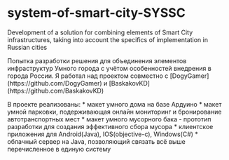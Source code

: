 # system-of-smart-city-SYSSC
Development of a solution for combining elements of Smart City infrastructures, taking into account the specifics of implementation in Russian cities 
<p>
  Попытка разработки решения для объединения элементов инфраструктур Умного города с учётом особенностей внедрения в города России.
  Я работал над проектом совместно с [DogyGamer](https://github.com/DogyGamer) и [BaskakovKD](https://github.com/BaskakovKD)
</p>
<p>
  В проекте реализованы:
  * макет умного дома на базе Ардуино
  * макет умной парковки, подерживающая онлайн мониторинг и бронирование автотранспортных мест
  * макет умного мусорного бака - прототип разработки для создания эффективного сбора мусора
  * клиентское приложения для Android(Java), IOS(objective-c), Windows(C#) 
  * облачный сервер на Java, позволяющий связать всё выше перечисленное в единую систему
</p>
